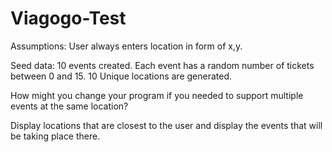 # Viagogo-Test

Assumptions:
User always enters location in form of x,y.

Seed data:
10 events created.
Each event has a random number of tickets between 0 and 15.
10 Unique locations are generated.

How might you change your program if you needed to support multiple events at the same location?

Display locations that are closest to the user and display the events that will be taking place there.

